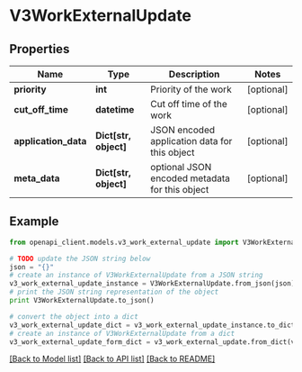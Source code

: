 # V3WorkExternalUpdate


## Properties
Name | Type | Description | Notes
------------ | ------------- | ------------- | -------------
**priority** | **int** | Priority of the work | [optional] 
**cut_off_time** | **datetime** | Cut off time of the work | [optional] 
**application_data** | **Dict[str, object]** | JSON encoded application data for this object | [optional] 
**meta_data** | **Dict[str, object]** | optional JSON encoded metadata for this object | [optional] 

## Example

```python
from openapi_client.models.v3_work_external_update import V3WorkExternalUpdate

# TODO update the JSON string below
json = "{}"
# create an instance of V3WorkExternalUpdate from a JSON string
v3_work_external_update_instance = V3WorkExternalUpdate.from_json(json)
# print the JSON string representation of the object
print V3WorkExternalUpdate.to_json()

# convert the object into a dict
v3_work_external_update_dict = v3_work_external_update_instance.to_dict()
# create an instance of V3WorkExternalUpdate from a dict
v3_work_external_update_form_dict = v3_work_external_update.from_dict(v3_work_external_update_dict)
```
[[Back to Model list]](../README.md#documentation-for-models) [[Back to API list]](../README.md#documentation-for-api-endpoints) [[Back to README]](../README.md)


